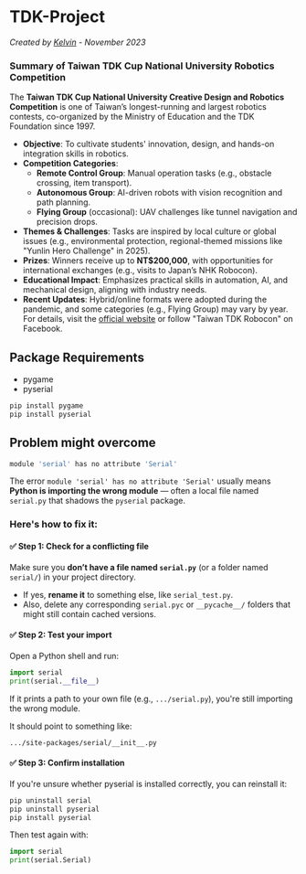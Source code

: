 # TDK-Project
*Created by [Kelvin](https://github.com/kelvinlock/TDK-Project) - November 2023*
### **Summary of Taiwan TDK Cup National University Robotics Competition**  

The **Taiwan TDK Cup National University Creative Design and Robotics Competition** is one of Taiwan’s longest-running and largest robotics contests, co-organized by the Ministry of Education and the TDK Foundation since 1997.  

- **Objective**: To cultivate students' innovation, design, and hands-on integration skills in robotics.  
- **Competition Categories**:  
  - **Remote Control Group**: Manual operation tasks (e.g., obstacle crossing, item transport).  
  - **Autonomous Group**: AI-driven robots with vision recognition and path planning.  
  - **Flying Group** (occasional): UAV challenges like tunnel navigation and precision drops.  
- **Themes & Challenges**: Tasks are inspired by local culture or global issues (e.g., environmental protection, regional-themed missions like "Yunlin Hero Challenge" in 2025).  
- **Prizes**: Winners receive up to **NT$200,000**, with opportunities for international exchanges (e.g., visits to Japan’s NHK Robocon).  
- **Educational Impact**: Emphasizes practical skills in automation, AI, and mechanical design, aligning with industry needs.  
- **Recent Updates**: Hybrid/online formats were adopted during the pandemic, and some categories (e.g., Flying Group) may vary by year.  
For details, visit the [official website](https://web02.yuntech.edu.tw/~tdk_4hhoerjt/) or follow "Taiwan TDK Robocon" on Facebook.

## Package Requirements

* pygame
* pyserial

```bash
pip install pygame
pip install pyserial
```

## Problem might overcome
```bash
module 'serial' has no attribute 'Serial'
```
The error `module 'serial' has no attribute 'Serial'` usually means **Python is importing the wrong module** — often a local file named `serial.py` that shadows the `pyserial` package.

### Here's how to fix it:

#### ✅ Step 1: Check for a conflicting file

Make sure you **don’t have a file named `serial.py`** (or a folder named `serial/`) in your project directory.

* If yes, **rename it** to something else, like `serial_test.py`.
* Also, delete any corresponding `serial.pyc` or `__pycache__/` folders that might still contain cached versions.

#### ✅ Step 2: Test your import

Open a Python shell and run:

```python
import serial
print(serial.__file__)
```

If it prints a path to your own file (e.g., `.../serial.py`), you're still importing the wrong module.

It should point to something like:

```
.../site-packages/serial/__init__.py
```

#### ✅ Step 3: Confirm installation

If you're unsure whether pyserial is installed correctly, you can reinstall it:

```bash
pip uninstall serial
pip uninstall pyserial
pip install pyserial
```

Then test again with:

```python
import serial
print(serial.Serial)
```

